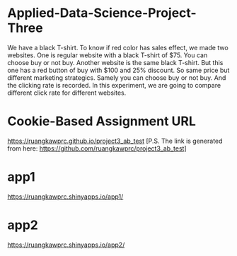 # Applied-Data-Science-Project-Three

We have a black T-shirt. To know if red color has sales effect, we made two websites. One is regular website with a black T-shirt of $75. You can choose buy or not buy. Another website is the same black T-shirt. But this one has a red button of buy with $100 and 25% discount. So same price but different marketing strategics. Samely you can choose buy or not buy. 
And the clicking rate is recorded. In this experiment, we are going to compare different click rate for different websites. 

# Cookie-Based Assignment URL
https://ruangkawprc.github.io/project3_ab_test
[P.S. The link is generated from here: https://github.com/ruangkawprc/project3_ab_test]

# app1
https://ruangkawprc.shinyapps.io/app1/

# app2
https://ruangkawprc.shinyapps.io/app2/
